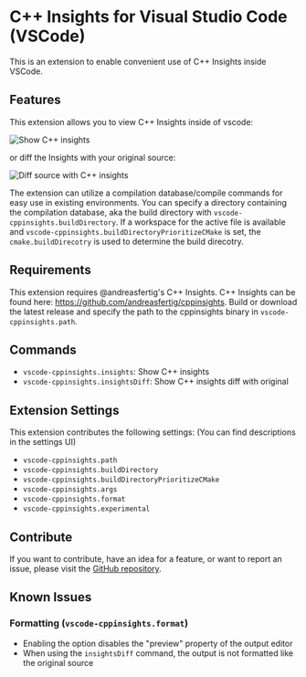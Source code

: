 # C++ Insights for Visual Studio Code (VSCode)
This is an extension to enable convenient use of C++ Insights inside VSCode.

<!-- ## Introduction -->

<!-- ## Features

For example if there is an image subfolder under your extension project workspace:

\!\[feature X\]\(images/feature-x.png\)

> Tip: Many popular extensions utilize animations. This is an excellent way to show off your extension! We recommend short, focused animations that are easy to follow. -->

## Features
This extension allows you to view C++ Insights inside of vscode:
<p>
  <img src="image/show.png" alt="Show C++ insights" />
</p>

or diff the Insights with your original source:
<p>
  <img src="image/diff.png" alt="Diff source with C++ insights" />
</p>

The extension can utilize a compilation database/compile commands for easy use in existing environments. You can specify a directory containing the compilation database, aka the  build directory with `vscode-cppinsights.buildDirectory`.
If a workspace for the active file is available and `vscode-cppinsights.buildDirectoryPrioritizeCMake` is set, the `cmake.buildDirecotry` is used to determine the build direcotry.


## Requirements
This extension requires @andreasfertig's C++ Insights.
C++ Insights can be found here:
https://github.com/andreasfertig/cppinsights.
Build or download the latest release and specify the path to the cppinsights binary in `vscode-cppinsights.path`.

## Commands
* `vscode-cppinsights.insights`: Show C++ insights
* `vscode-cppinsights.insightsDiff`: Show C++ insights diff with original

## Extension Settings
This extension contributes the following settings:
(You can find descriptions in the settings UI)
* `vscode-cppinsights.path`
* `vscode-cppinsights.buildDirectory`
* `vscode-cppinsights.buildDirectoryPrioritizeCMake`
* `vscode-cppinsights.args`
* `vscode-cppinsights.format`
* `vscode-cppinsights.experimental`

## Contribute
If you want to contribute, have an idea for a feature, or want to report an issue, please visit the [GitHub repository](https://github.com/devtbi/vscode-cppinsights).

## Known Issues
### Formatting (`vscode-cppinsights.format`)
* Enabling the option disables the "preview" property of the output editor
* When using the `insightsDiff` command, the output is not formatted like the original source


<!-- -----------------------------------------------------------------------------------------------------------
## Following extension guidelines

Ensure that you've read through the extensions guidelines and follow the best practices for creating your extension.

* [Extension Guidelines](https://code.visualstudio.com/api/references/extension-guidelines)

## Working with Markdown

**Note:** You can author your README using Visual Studio Code.  Here are some useful editor keyboard shortcuts:

* Split the editor (`Cmd+\` on macOS or `Ctrl+\` on Windows and Linux)
* Toggle preview (`Shift+CMD+V` on macOS or `Shift+Ctrl+V` on Windows and Linux)
* Press `Ctrl+Space` (Windows, Linux) or `Cmd+Space` (macOS) to see a list of Markdown snippets

### For more information

* [Visual Studio Code's Markdown Support](http://code.visualstudio.com/docs/languages/markdown)
* [Markdown Syntax Reference](https://help.github.com/articles/markdown-basics/)

**Enjoy!** -->

